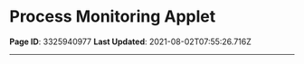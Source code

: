 # Process Monitoring Applet

**Page ID**: 3325940977
**Last Updated**: 2021-08-02T07:55:26.716Z

---


